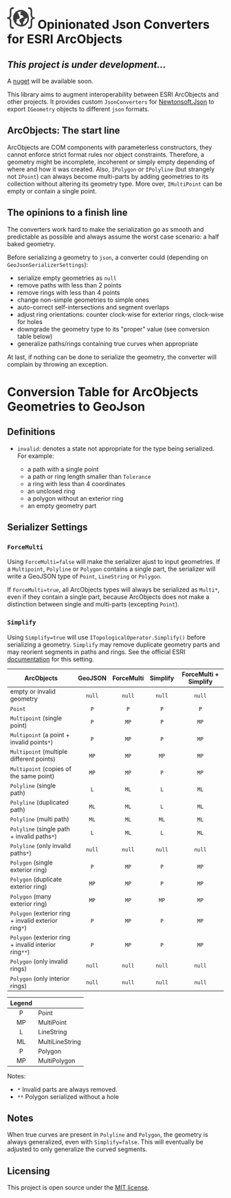 # ![Logo](doc/logo.png) Opinionated Json Converters for ESRI ArcObjects

## *This project is under development...*
A [nuget](https://nuget.org/) will be available soon.

This library aims to augment interoperability between ESRI
ArcObjects and other projects. It provides custom `JsonConverters`
for [Newtonsoft.Json](https://www.nuget.org/packages/Newtonsoft.Json/)
to export `IGeometry` objects to different `json` formats.

## ArcObjects: The start line

ArcObjects are COM components with parameterless constructors, they cannot
enforce strict format rules nor object constraints. Therefore, a geometry might be
incomplete, incoherent or simply empty depending of where and how it was created.
Also, `IPolygon` or `IPolyline` (but strangely not `IPoint`) can always
become multi-parts by adding geometries to its collection without altering
its geometry type. More over, `IMultiPoint` can be empty or contain a single point.

## The opinions to a finish line

The converters work hard to make the serialization go as smooth and predictable
as possible and always assume the worst case scenario: a half baked geometry.

Before serializing a geometry to `json`, a converter could (depending on
`GeoJsonSerializerSettings`):
- serialize empty geometries as `null`
- remove paths with less than 2 points
- remove rings with less than 4 points
- change non-simple geometries to simple ones
- auto-correct self-intersections and segment overlaps
- adjust ring orientations: counter clock-wise for exterior rings,
  clock-wise for holes
- downgrade the geometry type to its "proper" value (see conversion table below)
- generalize paths/rings containing true curves when appropriate

At last, if nothing can be done to serialize the geometry, the converter will
complain by throwing an exception.

# Conversion Table for ArcObjects Geometries to GeoJson

## Definitions

- `invalid`: denotes a state not appropriate for the type being serialized.
   For example:

  - a path with a single point
  - a path or ring length smaller than `Tolerance`
  - a ring with less than 4 coordinates
  - an unclosed ring
  - a polygon without an exterior ring
  - an empty geometry part

## Serializer Settings

### `ForceMulti`

Using `ForceMulti=false` will make the serializer ajust to input
geometries.  If a `Multipoint`, `Polyline` or `Polygon` contains a
single part, the serializer will write a GeoJSON type of `Point`, `LineString` or `Polygon`.

If `ForceMulti=true`, all ArcObjects types will always be serialized as `Multi*`,
even if they contain a single part, because ArcObjects does not make a distinction
between single and multi-parts (excepting `Point`).

### `Simplify`

Using `Simplify=true` will use `ITopologicalOperator.Simplify()` before
serializing a geometry. `Simplify` may remove duplicate geometry parts
and may reorient segments in paths and rings.
See the official ESRI [documentation](http://desktop.arcgis.com/en/arcobjects/latest/net/webframe.htm#itopologicaloperator_simplify.htm)
for this setting.

| ArcObjects | GeoJSON         | ForceMulti | Simplify | ForceMulti + Simplify |
-------------|:---------------:|:----------:|:--------:|:---------------------:
empty or invalid geometry | `null` | `null`   | `null`     | `null`
`Point`                                  | `P`  | `P`  | `P` | `P`
`Multipoint` (single point)              | `P`  | `MP` | `P` | `MP`
`Multipoint` (a point + invalid points`*`)  | `P`  | `MP` | `P` | `MP`
`Multipoint` (multiple different points) | `MP` | `MP` | `MP`| `MP`
`Multipoint` (copies of the same point)  | `MP` | `MP` | `P` | `MP`
`Polyline` (single path)                 | `L`  | `ML` | `L` | `ML`
`Polyline` (duplicated path)             | `ML` | `ML` | `L`| `ML`
`Polyline` (multi path)                  | `ML` | `ML` | `ML`| `ML`
`Polyline` (single path + invalid paths`*`) | `L`  | `ML` | `L` | `ML`
`Polyline` (only invalid paths`*`) | `null` | `null` | `null` | `null`
`Polygon` (single exterior ring)         | `P`  | `MP` | `P` | `MP`
`Polygon` (duplicate exterior ring)      | `MP` | `MP` | `P`| `MP`
`Polygon` (many exterior ring)           | `MP` | `MP` | `MP`| `MP`
`Polygon` (exterior ring + invalid exterior ring`*`) | `P`  | `MP` | `P` | `MP`
`Polygon` (exterior ring + invalid interior ring`**`) | `P`  | `MP` | `P` | `MP`
`Polygon` (only invalid rings)  | `null` | `null` | `null` | `null`
`Polygon` (only interior rings) | `null` | `null` | `null` | `null`

| Legend |  |
:-------:|---
P  | Point
MP | MultiPoint
L  | LineString
ML | MultiLineString
P  | Polygon
MP | MultiPolygon

Notes:
- `*` Invalid parts are always removed.
- `**` Polygon serialized without a hole

## Notes

When true curves are present in `Polyline` and `Polygon`, the geometry is always
generalized, even with `Simplify=false`. This will eventually be adjusted to only
generalize the curved segments.

## Licensing

This project is open source under the
[MIT license](https://github.com/mrich316/ArcObjectsJsonConverters/blob/master/LICENSE).